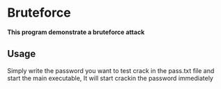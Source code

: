 # Bruteforce

**This program demonstrate a bruteforce attack**

## Usage

Simply write the password you want to test crack in the pass.txt file and
start the main executable, It will start crackin the password immediately
